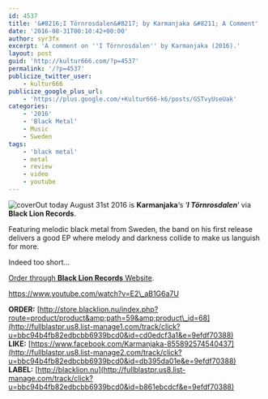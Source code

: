 ```yaml
---
id: 4537
title: '&#8216;I Törnrosdalen&#8217; by Karmanjaka &#8211; A Comment'
date: '2016-08-31T00:10:42+00:00'
author: syr3fx
excerpt: 'A comment on ''I Törnrosdalen'' by Karmanjaka (2016).'
layout: post
guid: 'http://kultur666.com/?p=4537'
permalink: '/?p=4537'
publicize_twitter_user:
    - kultur666
publicize_google_plus_url:
    - 'https://plus.google.com/+Kultur666-k6/posts/GSTvyUseUak'
categories:
    - '2016'
    - 'Black Metal'
    - Music
    - Sweden
tags:
    - 'black metal'
    - metal
    - review
    - video
    - youtube
---
```


![cover](http://localhost:8080/wp-content/uploads/2016/08/cover8.jpg)Out today August 31st 2016 is **Karmanjaka**‘s ‘***I Törnrosdalen***‘ via **Black Lion Records**.

Featuring melodic black metal from Sweden, the band on his first release delivers a good EP where melody and darkness collide to make us languish for more.

Indeed too short…

[Order through **Black Lion Records** Website](http://fullblastpr.us8.list-manage1.com/track/click?u=bbc94b4fb82edbcbb6939bcd0&id=cd0edcf3a1&e=9efdf70388).

https://www.youtube.com/watch?v=E2\_aB1G6a7U

**ORDER:** [http://store.blacklion.nu/index.php?route=product/product&amp;path=59&amp;product\_id=68](http://fullblastpr.us8.list-manage1.com/track/click?u=bbc94b4fb82edbcbb6939bcd0&id=cd0edcf3a1&e=9efdf70388)  
**LIKE:** [https://www.facebook.com/Karmanjaka-855892574540437](http://fullblastpr.us8.list-manage2.com/track/click?u=bbc94b4fb82edbcbb6939bcd0&id=db395da01e&e=9efdf70388)  
**LABEL:** [http://blacklion.nu](http://fullblastpr.us8.list-manage.com/track/click?u=bbc94b4fb82edbcbb6939bcd0&id=b861ebcdcf&e=9efdf70388)